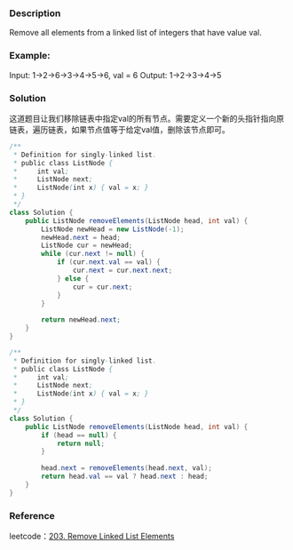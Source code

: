 ### Description
Remove all elements from a linked list of integers that have value val.
### Example:
Input:  1->2->6->3->4->5->6, val = 6
Output: 1->2->3->4->5
### Solution
这道题目让我们移除链表中指定val的所有节点。需要定义一个新的头指针指向原链表，遍历链表，如果节点值等于给定val值，删除该节点即可。
```Java
/**
 * Definition for singly-linked list.
 * public class ListNode {
 *     int val;
 *     ListNode next;
 *     ListNode(int x) { val = x; }
 * }
 */
class Solution {
    public ListNode removeElements(ListNode head, int val) {
        ListNode newHead = new ListNode(-1);
        newHead.next = head;
        ListNode cur = newHead;
        while (cur.next != null) {
            if (cur.next.val == val) {
                cur.next = cur.next.next;
            } else {
                cur = cur.next;
            }
        }
        
        return newHead.next;
    }
}
```
```Java
/**
 * Definition for singly-linked list.
 * public class ListNode {
 *     int val;
 *     ListNode next;
 *     ListNode(int x) { val = x; }
 * }
 */
class Solution {
    public ListNode removeElements(ListNode head, int val) {
        if (head == null) {
            return null;
        }
        
        head.next = removeElements(head.next, val);
        return head.val == val ? head.next : head;
    }
}
```
### Reference
leetcode：[203. Remove Linked List Elements](https://leetcode.com/problems/remove-linked-list-elements/)  
